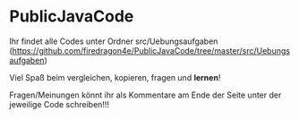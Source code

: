 # PublicJavaCode

Ihr findet alle Codes unter Ordner src/Uebungsaufgaben
(https://github.com/firedragon4e/PublicJavaCode/tree/master/src/Uebungsaufgaben)

Viel Spaß beim vergleichen, kopieren, fragen und **lernen**!

Fragen/Meinungen könnt ihr als Kommentare am Ende der Seite unter der jeweilige Code schreiben!!!
